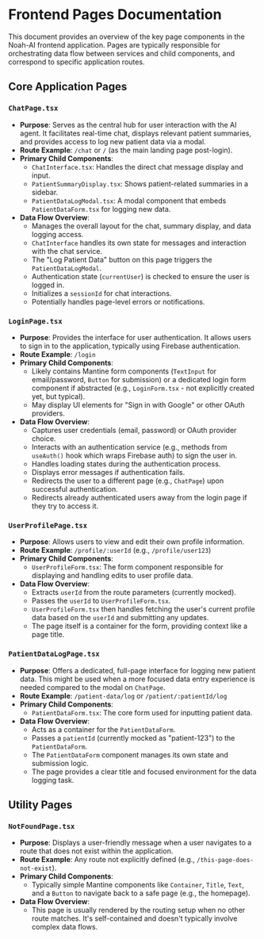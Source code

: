# Frontend Pages Documentation

This document provides an overview of the key page components in the Noah-AI frontend application. Pages are typically responsible for orchestrating data flow between services and child components, and correspond to specific application routes.

## Core Application Pages

### `ChatPage.tsx`

-   **Purpose**: Serves as the central hub for user interaction with the AI agent. It facilitates real-time chat, displays relevant patient summaries, and provides access to log new patient data via a modal.
-   **Route Example**: `/chat` or `/` (as the main landing page post-login).
-   **Primary Child Components**:
    -   `ChatInterface.tsx`: Handles the direct chat message display and input.
    -   `PatientSummaryDisplay.tsx`: Shows patient-related summaries in a sidebar.
    -   `PatientDataLogModal.tsx`: A modal component that embeds `PatientDataForm.tsx` for logging new data.
-   **Data Flow Overview**:
    -   Manages the overall layout for the chat, summary display, and data logging access.
    -   `ChatInterface` handles its own state for messages and interaction with the chat service.
    -   The "Log Patient Data" button on this page triggers the `PatientDataLogModal`.
    -   Authentication state (`currentUser`) is checked to ensure the user is logged in.
    -   Initializes a `sessionId` for chat interactions.
    -   Potentially handles page-level errors or notifications.

### `LoginPage.tsx`

-   **Purpose**: Provides the interface for user authentication. It allows users to sign in to the application, typically using Firebase authentication.
-   **Route Example**: `/login`
-   **Primary Child Components**:
    -   Likely contains Mantine form components (`TextInput` for email/password, `Button` for submission) or a dedicated login form component if abstracted (e.g., `LoginForm.tsx` - not explicitly created yet, but typical).
    -   May display UI elements for "Sign in with Google" or other OAuth providers.
-   **Data Flow Overview**:
    -   Captures user credentials (email, password) or OAuth provider choice.
    -   Interacts with an authentication service (e.g., methods from `useAuth()` hook which wraps Firebase auth) to sign the user in.
    -   Handles loading states during the authentication process.
    -   Displays error messages if authentication fails.
    -   Redirects the user to a different page (e.g., `ChatPage`) upon successful authentication.
    -   Redirects already authenticated users away from the login page if they try to access it.

### `UserProfilePage.tsx`

-   **Purpose**: Allows users to view and edit their own profile information.
-   **Route Example**: `/profile/:userId` (e.g., `/profile/user123`)
-   **Primary Child Components**:
    -   `UserProfileForm.tsx`: The form component responsible for displaying and handling edits to user profile data.
-   **Data Flow Overview**:
    -   Extracts `userId` from the route parameters (currently mocked).
    -   Passes the `userId` to `UserProfileForm.tsx`.
    -   `UserProfileForm.tsx` then handles fetching the user's current profile data based on the `userId` and submitting any updates.
    -   The page itself is a container for the form, providing context like a page title.

### `PatientDataLogPage.tsx`

-   **Purpose**: Offers a dedicated, full-page interface for logging new patient data. This might be used when a more focused data entry experience is needed compared to the modal on `ChatPage`.
-   **Route Example**: `/patient-data/log` or `/patient/:patientId/log`
-   **Primary Child Components**:
    -   `PatientDataForm.tsx`: The core form used for inputting patient data.
-   **Data Flow Overview**:
    -   Acts as a container for the `PatientDataForm`.
    -   Passes a `patientId` (currently mocked as "patient-123") to the `PatientDataForm`.
    -   The `PatientDataForm` component manages its own state and submission logic.
    -   The page provides a clear title and focused environment for the data logging task.

## Utility Pages

### `NotFoundPage.tsx`

-   **Purpose**: Displays a user-friendly message when a user navigates to a route that does not exist within the application.
-   **Route Example**: Any route not explicitly defined (e.g., `/this-page-does-not-exist`).
-   **Primary Child Components**:
    -   Typically simple Mantine components like `Container`, `Title`, `Text`, and a `Button` to navigate back to a safe page (e.g., the homepage).
-   **Data Flow Overview**:
    -   This page is usually rendered by the routing setup when no other route matches. It's self-contained and doesn't typically involve complex data flows.
